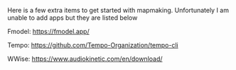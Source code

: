 Here is a few extra items to get started with mapmaking. Unfortunately I am unable to add apps but they are listed below

Fmodel: https://fmodel.app/

Tempo: https://github.com/Tempo-Organization/tempo-cli

WWise: https://www.audiokinetic.com/en/download/
